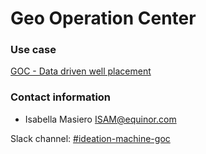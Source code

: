 # Geo Operation Center

### Use case
[GOC - Data driven well placement](../use-cases/goc-data_driven_well_placement.md)

### Contact information

* Isabella Masiero <ISAM@equinor.com>

Slack channel: [#ideation-machine-goc](https://equinor.slack.com/archives/C045CKSRSHH)

<SlackNote/>